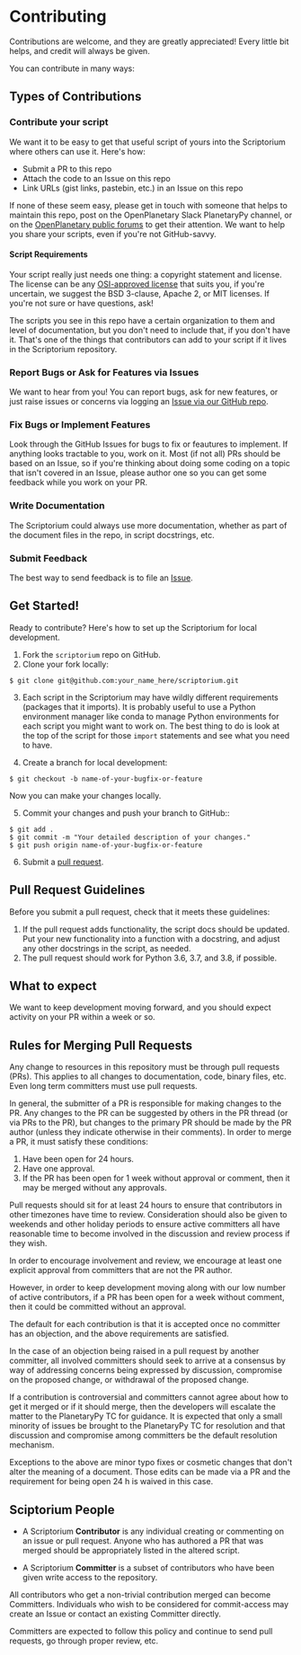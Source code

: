 # Contributing

Contributions are welcome, and they are greatly appreciated! Every
little bit helps, and credit will always be given.

You can contribute in many ways:

## Types of Contributions

### Contribute your script

We want it to be easy to get that useful script of yours into the Scriptorium
where others can use it.  Here's how:

- Submit a PR to this repo
- Attach the code to an Issue on this repo
- Link URLs (gist links, pastebin, etc.) in an Issue on this repo

If none of these seem easy, please get in touch with someone that
helps to maintain this repo, post on the OpenPlanetary Slack
PlanetaryPy channel, or on the [OpenPlanetary public
forums](https://forum.openplanetary.org) to get their attention.
We want to help you share your scripts, even if you're not GitHub-savvy.


#### Script Requirements

Your script really just needs one thing: a copyright statement and
license.  The license can be any [OSI-approved
license](https://opensource.org/licenses) that suits you, if you're
uncertain, we suggest the BSD 3-clause, Apache 2, or MIT licenses.
If you're not sure or have questions, ask!

The scripts you see in this repo have a certain organization to them
and level of documentation, but you don't need to include that, if you
don't have it.  That's one of the things that contributors can add to
your script if it lives in the Scriptorium repository.


### Report Bugs or Ask for Features via Issues

We want to hear from you!  You can report bugs, ask for new features,
or just raise issues or concerns via logging an [Issue via our
GitHub repo](https://github.com/planetarypy/scriptorium/issues).


### Fix Bugs or Implement Features

Look through the GitHub Issues for bugs to fix or feautures to implement.
If anything looks tractable to you, work on it.  Most (if not all) PRs should
be based on an Issue, so if you're thinking about doing some coding on a topic
that isn't covered in an Issue, please author one so you can get some feedback
while you work on your PR.

### Write Documentation

The Scriptorium could always use more documentation, whether as
part of the document files in the repo, in script docstrings, etc.

### Submit Feedback

The best way to send feedback is to file an
[Issue](https://github.com/planetarypy/scriptorium/issues).


## Get Started!

Ready to contribute? Here's how to set up the Scriptorium for local development.

1. Fork the `scriptorium` repo on GitHub.
2. Clone your fork locally:
```
$ git clone git@github.com:your_name_here/scriptorium.git
```

3. Each script in the Scriptorium may have wildly different requirements
   (packages that it imports).  It is probably useful to use a Python
   environment manager like conda to manage Python environments for each
   script you might want to work on.  The best thing to do is look at the
   top of the script for those `import` statements and see what you need
   to have.

4. Create a branch for local development:
```
$ git checkout -b name-of-your-bugfix-or-feature
```

   Now you can make your changes locally.


5. Commit your changes and push your branch to GitHub::
```
$ git add .
$ git commit -m "Your detailed description of your changes."
$ git push origin name-of-your-bugfix-or-feature
```

6. Submit a [pull request](https://github.com/planetarypy/scriptorium/pulls).


## Pull Request Guidelines

Before you submit a pull request, check that it meets these guidelines:

1. If the pull request adds functionality, the script docs should be updated.
   Put your new functionality into a function with a docstring, and adjust
   any other docstrings in the script, as needed.
3. The pull request should work for Python 3.6, 3.7, and 3.8, if possible.


## What to expect

We want to keep development moving forward, and you should expect
activity on your PR within a week or so.


## Rules for Merging Pull Requests

Any change to resources in this repository must be through pull
requests (PRs). This applies to all changes to documentation, code,
binary files, etc. Even long term committers must use pull requests.

In general, the submitter of a PR is responsible for making changes
to the PR. Any changes to the PR can be suggested by others in the
PR thread (or via PRs to the PR), but changes to the primary PR
should be made by the PR author (unless they indicate otherwise in
their comments). In order to merge a PR, it must satisfy these conditions:

1. Have been open for 24 hours.
2. Have one approval.
3. If the PR has been open for 1 week without approval or comment, then it
   may be merged without any approvals.

Pull requests should sit for at least 24 hours to ensure that
contributors in other timezones have time to review. Consideration
should also be given to weekends and other holiday periods to ensure
active committers all have reasonable time to become involved in
the discussion and review process if they wish.

In order to encourage involvement and review, we encourage at least
one explicit approval from committers that are not the PR author.

However, in order to keep development moving along with our low number of
active contributors, if a PR has been open for a week without comment, then
it could be committed without an approval.

The default for each contribution is that it is accepted once no
committer has an objection, and the above requirements are
satisfied. 

In the case of an objection being raised in a pull request by another
committer, all involved committers should seek to arrive at a
consensus by way of addressing concerns being expressed by discussion,
compromise on the proposed change, or withdrawal of the proposed
change.

If a contribution is controversial and committers cannot agree about
how to get it merged or if it should merge, then the developers
will escalate the matter to the PlanetaryPy TC for guidance.  It
is expected that only a small minority of issues be brought to the
PlanetaryPy TC for resolution and that discussion and compromise
among committers be the default resolution mechanism.

Exceptions to the above are minor typo fixes or cosmetic changes
that don't alter the meaning of a document. Those edits can be made
via a PR and the requirement for being open 24 h is waived in this
case.


## Sciptorium People

- A Scriptorium **Contributor** is any individual creating or commenting
  on an issue or pull request.  Anyone who has authored a PR that was
  merged should be appropriately listed in the altered script.

- A Scriptorium **Committer** is a subset of contributors who have been
  given write access to the repository.

All contributors who get a non-trivial contribution merged can
become Committers.  Individuals who wish to be considered for
commit-access may create an Issue or contact an existing Committer
directly.

Committers are expected to follow this policy and continue to send
pull requests, go through proper review, etc.
